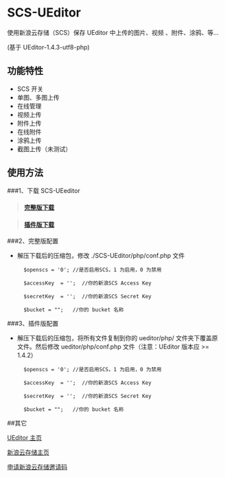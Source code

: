SCS-UEditor
===========

使用新浪云存储（SCS）保存 UEditor 中上传的图片、视频 、附件、涂鸦、等...

(基于 UEditor-1.4.3-utf8-php)

## 功能特性
* SCS 开关
* 单图、多图上传
* 在线管理
* 视频上传
* 附件上传
* 在线附件
* 涂鸦上传
* 截图上传（未测试）

## 使用方法

###1、下载 SCS-UEeditor

>#### [完整版下载](https://github.com/gmg137/SCS-UEditor/archive/master.zip)

>#### [插件版下载](https://github.com/gmg137/UEditor-SCS-plugin/archive/master.zip)

###2、完整版配置

- 解压下载后的压缩包，修改 ./SCS-UEditor/php/conf.php 文件



		$openscs = '0'; //是否启用SCS，1 为启用，0 为禁用

		$accessKey	= '';  //你的新浪SCS Access Key

		$secretKey	= '';  //你的新浪SCS Secret Key

		$bucket = "";   //你的 bucket 名称



###3、插件版配置

- 解压下载后的压缩包，将所有文件复制到你的 ueditor/php/ 文件夹下覆盖原文件。然后修改 ueditor/php/conf.php 文件（注意：UEditor 版本应 >= 1.4.2）



		$openscs = '0'; //是否启用SCS，1 为启用，0 为禁用

		$accessKey	= '';  //你的新浪SCS Access Key

		$secretKey	= '';  //你的新浪SCS Secret Key

		$bucket = "";   //你的 bucket 名称
    

   
   
##其它

[UEditor 主页](http://ueditor.baidu.com/website/)

[新浪云存储主页](http://open.sinastorage.com/)

[申请新浪云存储邀请码](http://weibo.com/cloudtrans)
